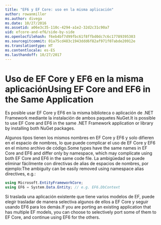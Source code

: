 ```yaml
---
title: "EF6 y EF Core: uso en la misma aplicación"
author: rowanmiller
ms.author: divega
ms.date: 10/27/2016
ms.assetid: a06e3c35-110c-4294-a1e2-32d2c31c90a7
uid: efcore-and-ef6/side-by-side
ms.openlocfilehash: f6eb4bf7d99fbc61f8ffbd0dc7c6c17789395303
ms.sourcegitcommit: 01a75cd483c1943ddd6f82af971f07abde20912e
ms.translationtype: HT
ms.contentlocale: es-ES
ms.lasthandoff: 10/27/2017
---
```

# <a name="using-ef-core-and-ef6-in-the-same-application"></a><span data-ttu-id="58a34-102">Uso de EF Core y EF6 en la misma aplicación</span><span class="sxs-lookup"><span data-stu-id="58a34-102">Using EF Core and EF6 in the Same Application</span></span>

<span data-ttu-id="58a34-103">Es posible usar EF Core y EF6 en la misma biblioteca o aplicación de .NET Framework mediante la instalación de ambos paquetes NuGet.</span><span class="sxs-lookup"><span data-stu-id="58a34-103">It is possible to use EF Core and EF6 in the same .NET Framework application or library by installing both NuGet packages.</span></span> 

<span data-ttu-id="58a34-104">Algunos tipos tienen los mismos nombres en EF Core y EF6 y solo difieren en el espacio de nombres, lo que puede complicar el uso de EF Core y EF6 en el mismo archivo de código.</span><span class="sxs-lookup"><span data-stu-id="58a34-104">Some types have the same names in EF Core and EF6 and differ only by namespace, which may complicate using both EF Core and EF6 in the same code file.</span></span> <span data-ttu-id="58a34-105">La ambigüedad se puede eliminar fácilmente con directivas de alias de espacios de nombres, por ejemplo:</span><span class="sxs-lookup"><span data-stu-id="58a34-105">The ambiguity can be easily removed using namespace alias directives, e.g.:</span></span>

``` csharp
using Microsoft.EntityFrameworkCore;
using EF6 = System.Data.Entity; // e.g. EF6.DbContext
```

<span data-ttu-id="58a34-106">Si traslada una aplicación existente que tiene varios modelos de EF, puede elegir trasladar de manera selectiva algunos de ellos a EF Core y seguir usando EF6 para los demás.</span><span class="sxs-lookup"><span data-stu-id="58a34-106">If you are porting an existing application that has multiple EF models, you can choose to selectively port some of them to EF Core, and continue using EF6 for the others.</span></span>
